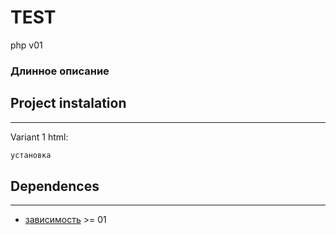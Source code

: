 # TEST
php  v01
  
### Длинное описание
## Project instalation
---

Variant 1 html:
```html
установка
```

## Dependences
---
- [зависимость]() >= 01 
